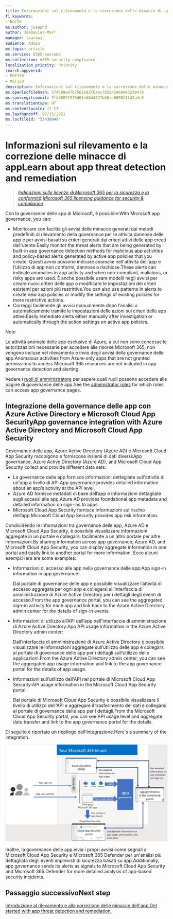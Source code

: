 ```yaml
---
title: Informazioni sul rilevamento e la correzione delle minacce di app
f1.keywords:
- NOCSH
ms.author: josephd
author: JoeDavies-MSFT
manager: laurawi
audience: Admin
ms.topic: article
ms.service: O365-seccomp
ms.collection: m365-security-compliance
localization_priority: Priority
search.appverid:
- MOE150
- MET150
description: Informazioni sul rilevamento e la correzione delle minacce di app.
ms.openlocfilehash: 574688e67b7562c8df6aec7d2242e68485239479
ms.sourcegitcommit: 2fd60871975d61e60d4827b36cd689021fd2a4c8
ms.translationtype: HT
ms.contentlocale: it-IT
ms.lasthandoff: 07/15/2021
ms.locfileid: "53438049"
---
```

# <a name="learn-about-app-threat-detection-and-remediation"></a><span data-ttu-id="c09af-103">Informazioni sul rilevamento e la correzione delle minacce di app</span><span class="sxs-lookup"><span data-stu-id="c09af-103">Learn about app threat detection and remediation</span></span>

><span data-ttu-id="c09af-104">*[Indicazioni sulle licenze di Microsoft 365 per la sicurezza e la conformità](https://aka.ms/ComplianceSD).*</span><span class="sxs-lookup"><span data-stu-id="c09af-104">*[Microsoft 365 licensing guidance for security & compliance](https://aka.ms/ComplianceSD).*</span></span>

<span data-ttu-id="c09af-105">Con la governance delle app di Microsoft, è possibile:</span><span class="sxs-lookup"><span data-stu-id="c09af-105">With Microsoft app governance, you can:</span></span>

- <span data-ttu-id="c09af-106">Monitorare con facilità gli avvisi delle minacce generati dai metodi predefiniti di rilevamento della governance per le attività dannose delle app e per avvisi basati su criteri generati dai criteri attivi delle app creati dall'utente.</span><span class="sxs-lookup"><span data-stu-id="c09af-106">Easily monitor the threat alerts that are being generated by built-in app governance detection methods for malicious app activities and policy-based alerts generated by active app policies that you create.</span></span> <span data-ttu-id="c09af-107">Questi avvisi possono indicare anomalie nell'attività dell'app e l’utilizzo di app non conformi, dannose o rischiose.</span><span class="sxs-lookup"><span data-stu-id="c09af-107">These alerts can indicate anomalies in app activity and when non-compliant, malicious, or risky apps are used.</span></span>  <span data-ttu-id="c09af-108">È anche possibile usare modelli negli avvisi per creare nuovi criteri delle app o modificare le impostazioni dei criteri esistenti per azioni più restrittive.</span><span class="sxs-lookup"><span data-stu-id="c09af-108">You can also use patterns in alerts to create new app policies or modify the settings of existing policies for more restrictive actions.</span></span>
- <span data-ttu-id="c09af-109">Correggi facilmente gli avvisi manualmente dopo l’analisi o automaticamente tramite le impostazioni delle azioni sui criteri delle app attive.</span><span class="sxs-lookup"><span data-stu-id="c09af-109">Easily remediate alerts either manually after investigation or automatically through the action settings on active app policies.</span></span>


>[!Note]
><span data-ttu-id="c09af-110">Le attività anomale delle app esclusive di Azure, a cui non sono concesse le autorizzazioni necessarie per accedere alle risorse Microsoft 365, non vengono incluse nel rilevamento e invio degli avvisi della governance delle app.</span><span class="sxs-lookup"><span data-stu-id="c09af-110">Anomalous activities from Azure-only apps that are not granted permissions to access Microsoft 365 resources are not included in app governance detection and alerting.</span></span>
>

<span data-ttu-id="c09af-111">Vedere i [ruoli di amministratore](app-governance-get-started.md#administrator-roles) per sapere quali ruoli possono accedere alle pagine di governance delle app.</span><span class="sxs-lookup"><span data-stu-id="c09af-111">See the [administrator roles](app-governance-get-started.md#administrator-roles) for which roles can access app governance pages.</span></span>


## <a name="app-governance-integration-with-azure-active-directory-and-microsoft-cloud-app-security"></a><span data-ttu-id="c09af-112">Integrazione della governance delle app con Azure Active Directory e Microsoft Cloud App Security</span><span class="sxs-lookup"><span data-stu-id="c09af-112">App governance integration with Azure Active Directory and Microsoft Cloud App Security</span></span>

<span data-ttu-id="c09af-113">Governance delle app, Azure Active Directory (Azure AD) e Microsoft Cloud App Security raccolgono e forniscono insiemi di dati diversi:</span><span class="sxs-lookup"><span data-stu-id="c09af-113">App governance, Azure Active Directory (Azure AD), and Microsoft Cloud App Security collect and provide different data sets:</span></span>

- <span data-ttu-id="c09af-114">La governance delle app fornisce informazioni dettagliate sull'attività di un'app a livello di API.</span><span class="sxs-lookup"><span data-stu-id="c09af-114">App governance provides detailed information about an app’s activity at the API level.</span></span>
- <span data-ttu-id="c09af-115">Azure AD fornisce metadati di base dell’app e informazioni dettagliate sugli accessi alle app.</span><span class="sxs-lookup"><span data-stu-id="c09af-115">Azure AD provides foundational app metadata and detailed information on sign-ins to apps.</span></span>
- <span data-ttu-id="c09af-116">Microsoft Cloud App Security fornisce informazioni sul rischio dell’app.</span><span class="sxs-lookup"><span data-stu-id="c09af-116">Microsoft Cloud App Security provides app risk information.</span></span>

<span data-ttu-id="c09af-117">Condividendo le informazioni tra governance delle app, Azure AD e Microsoft Cloud App Security, è possibile visualizzare informazioni aggregate in un portale e collegarsi facilmente a un altro portale per altre informazioni.</span><span class="sxs-lookup"><span data-stu-id="c09af-117">By sharing information across app governance, Azure AD, and Microsoft Cloud App Security, you can display aggregate information in one portal and easily link to another portal for more information.</span></span> <span data-ttu-id="c09af-118">Ecco alcuni esempi:</span><span class="sxs-lookup"><span data-stu-id="c09af-118">Here are some examples:</span></span>

- <span data-ttu-id="c09af-119">Informazioni di accesso alle app nella governance delle app:</span><span class="sxs-lookup"><span data-stu-id="c09af-119">App sign-in information in app governance:</span></span>

  <span data-ttu-id="c09af-120">Dal portale di governance delle app è possibile visualizzare l’attività di accesso aggregata per ogni app e collegarsi all’interfaccia di amministrazione di Azure Active Directory per i dettagli degli eventi di accesso.</span><span class="sxs-lookup"><span data-stu-id="c09af-120">From the app governance portal, you can see the aggregated sign-in activity for each app and link back to the Azure Active Directory admin center for the details of sign-in events.</span></span>

- <span data-ttu-id="c09af-121">Informazioni di utilizzo all’API dell’app nell'interfaccia di amministrazione di Azure Active Directory:</span><span class="sxs-lookup"><span data-stu-id="c09af-121">App API usage information in the Azure Active Directory admin center:</span></span>

  <span data-ttu-id="c09af-122">Dall’interfaccia di amministrazione di Azure Active Directory è possibile visualizzare le informazioni aggregate sull’utilizzo delle app e collegarsi al portale di governance delle app per i dettagli sull’utilizzo delle applicazioni.</span><span class="sxs-lookup"><span data-stu-id="c09af-122">From the Azure Active Directory admin center, you can see the aggregated app usage information and link to the app governance portal for the details of app usage.</span></span>

- <span data-ttu-id="c09af-123">Informazioni sull’utilizzo dell'API nel portale di Microsoft Cloud App Security:</span><span class="sxs-lookup"><span data-stu-id="c09af-123">API usage information in the Microsoft Cloud App Security portal:</span></span> 

  <span data-ttu-id="c09af-124">Dal portale di Microsoft Cloud App Security è possibile visualizzare il livello di utilizzo dell'API e aggregare il trasferimento dei dati e collegarsi al portale di governance delle app per i dettagli.</span><span class="sxs-lookup"><span data-stu-id="c09af-124">From the Microsoft Cloud App Security portal, you can see API usage level and aggregate data transfer and link to the app governance portal for the details.</span></span>

<span data-ttu-id="c09af-125">Di seguito è riportato un riepilogo dell’integrazione.</span><span class="sxs-lookup"><span data-stu-id="c09af-125">Here's a summary of the integration.</span></span>

![Integrazione della governance delle app con Azure Active Directory e Microsoft Cloud App Security](..\media\manage-app-protection-governance\mapg-integration.png)

<span data-ttu-id="c09af-127">Inoltre, la governance delle app invia i propri avvisi come segnali a Microsoft Cloud App Security e Microsoft 365 Defender per un'analisi più dettagliata degli eventi imprevisti di sicurezza basati su app.</span><span class="sxs-lookup"><span data-stu-id="c09af-127">Additionally, app governance sends its alerts as signals to Microsoft Cloud App Security and Microsoft 365 Defender for more detailed analysis of app-based security incidents.</span></span>

<!--

CFA #3 Scenario 1:  As an admin, I can investigate alerts associated to my M365 apps through MAPG.
CFA #3 Scenario 2: As an admin, I can manually remediate 
CFA #3 Scenario 3: As an admin, I can configure policies to perform automatic 
--> 

## <a name="next-step"></a><span data-ttu-id="c09af-128">Passaggio successivo</span><span class="sxs-lookup"><span data-stu-id="c09af-128">Next step</span></span>

[<span data-ttu-id="c09af-129">Introduzione al rilevamento e alla correzione delle minacce dell'app.</span><span class="sxs-lookup"><span data-stu-id="c09af-129">Get started with app threat detection and remediation.</span></span>](app-governance-detect-remediate-get-started.md)
